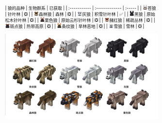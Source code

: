 <a name="wolf-variants"></a>
| 狼的品种 | 生物群系 | 已获取 |
| :----------- | :------------- | :----- |
| ![](/images/wolf//EntitySprite_wolf.webp)苍狼 | 针叶林 | ❎ |
| ![](/images/wolf/EntitySprite_woods-wolf.webp)森林狼 | 森林 | ❎ |
| ![](/images/wolf/EntitySprite_ashen-wolf.png)灰狼 | 积雪针叶林 | ✅ |
| ![](/images/wolf/EntitySprite_black-wolf.webp)黑狼 | 原始松木针叶林 | ❎ |
| ![](/images/wolf/EntitySprite_chestnut-wolf.webp)栗色狼 | 原始云杉针叶林 | ❎ |
| ![](/images/wolf/EntitySprite_rusty-wolf.webp)赭红狼 | 稀疏丛林 | ❎ |
| ![](/images/wolf/EntitySprite_spotted-wolf.webp)斑点狼 | 热带高原 | ❎ |
| ![](/images/wolf/EntitySprite_striped-wolf.webp)条纹狼 | 旱林恶地 | ❎ |
| ![](/images/wolf/EntitySprite_snowy-wolf.webp)雪狼 | 雪林 | ❎ |

![](/images/wolf/MCMonthly_Wolf_Variants_Simplified.png)